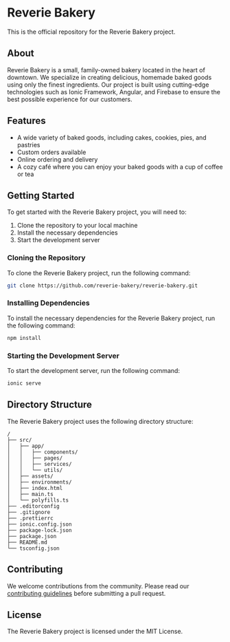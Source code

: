 # Reverie Bakery

This is the official repository for the Reverie Bakery project.

## About

Reverie Bakery is a small, family-owned bakery located in the heart of downtown. We specialize in creating delicious, homemade baked goods using only the finest ingredients. Our project is built using cutting-edge technologies such as Ionic Framework, Angular, and Firebase to ensure the best possible experience for our customers.


## Features

* A wide variety of baked goods, including cakes, cookies, pies, and pastries
* Custom orders available
* Online ordering and delivery
* A cozy café where you can enjoy your baked goods with a cup of coffee or tea

## Getting Started

To get started with the Reverie Bakery project, you will need to:

1. Clone the repository to your local machine
2. Install the necessary dependencies
3. Start the development server

### Cloning the Repository

To clone the Reverie Bakery project, run the following command:

```bash
git clone https://github.com/reverie-bakery/reverie-bakery.git
```

### Installing Dependencies

To install the necessary dependencies for the Reverie Bakery project, run the following command:

```bash
npm install
```

### Starting the Development Server

To start the development server, run the following command:

```bash
ionic serve
```

## Directory Structure

The Reverie Bakery project uses the following directory structure:

```
/
├── src/
│   ├── app/
│   │   ├── components/
│   │   ├── pages/
│   │   ├── services/
│   │   └── utils/
│   ├── assets/
│   ├── environments/
│   ├── index.html
│   ├── main.ts
│   └── polyfills.ts
├── .editorconfig
├── .gitignore
├── .prettierrc
├── ionic.config.json
├── package-lock.json
├── package.json
├── README.md
└── tsconfig.json
```



## Contributing

We welcome contributions from the community. Please read our [contributing guidelines](CONTRIBUTING.md) before submitting a pull request.

## License

The Reverie Bakery project is licensed under the MIT License.
